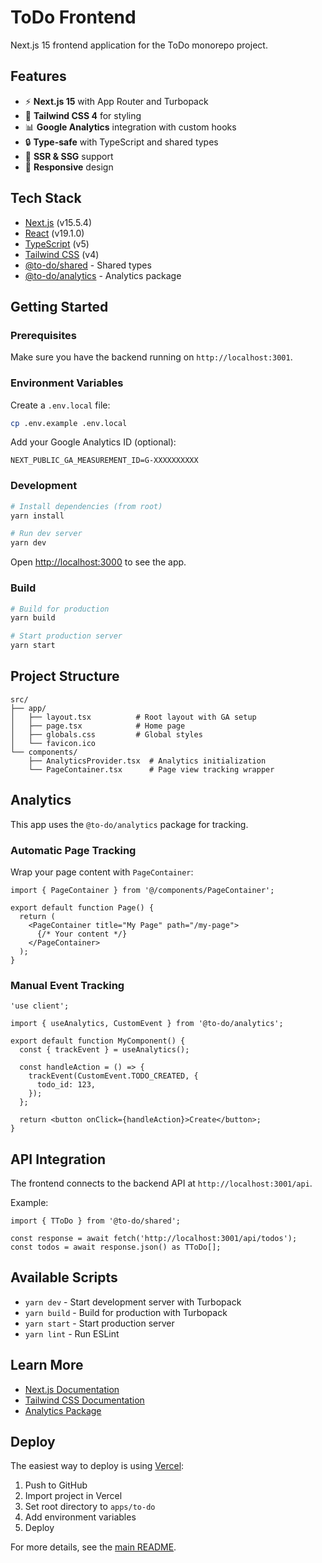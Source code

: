# ToDo Frontend

Next.js 15 frontend application for the ToDo monorepo project.

## Features

- ⚡ **Next.js 15** with App Router and Turbopack
- 🎨 **Tailwind CSS 4** for styling
- 📊 **Google Analytics** integration with custom hooks
- 🔒 **Type-safe** with TypeScript and shared types
- 🚀 **SSR & SSG** support
- 📱 **Responsive** design

## Tech Stack

- [Next.js](https://nextjs.org/) (v15.5.4)
- [React](https://react.dev/) (v19.1.0)
- [TypeScript](https://www.typescriptlang.org/) (v5)
- [Tailwind CSS](https://tailwindcss.com/) (v4)
- [@to-do/shared](../shared) - Shared types
- [@to-do/analytics](../../packages/analytics) - Analytics package

## Getting Started

### Prerequisites

Make sure you have the backend running on `http://localhost:3001`.

### Environment Variables

Create a `.env.local` file:

```bash
cp .env.example .env.local
```

Add your Google Analytics ID (optional):

```env
NEXT_PUBLIC_GA_MEASUREMENT_ID=G-XXXXXXXXXX
```

### Development

```bash
# Install dependencies (from root)
yarn install

# Run dev server
yarn dev
```

Open [http://localhost:3000](http://localhost:3000) to see the app.

### Build

```bash
# Build for production
yarn build

# Start production server
yarn start
```

## Project Structure

```
src/
├── app/
│   ├── layout.tsx          # Root layout with GA setup
│   ├── page.tsx            # Home page
│   ├── globals.css         # Global styles
│   └── favicon.ico
└── components/
    ├── AnalyticsProvider.tsx  # Analytics initialization
    └── PageContainer.tsx      # Page view tracking wrapper
```

## Analytics

This app uses the `@to-do/analytics` package for tracking.

### Automatic Page Tracking

Wrap your page content with `PageContainer`:

```tsx
import { PageContainer } from '@/components/PageContainer';

export default function Page() {
  return (
    <PageContainer title="My Page" path="/my-page">
      {/* Your content */}
    </PageContainer>
  );
}
```

### Manual Event Tracking

```tsx
'use client';

import { useAnalytics, CustomEvent } from '@to-do/analytics';

export default function MyComponent() {
  const { trackEvent } = useAnalytics();
  
  const handleAction = () => {
    trackEvent(CustomEvent.TODO_CREATED, {
      todo_id: 123,
    });
  };
  
  return <button onClick={handleAction}>Create</button>;
}
```

## API Integration

The frontend connects to the backend API at `http://localhost:3001/api`.

Example:

```tsx
import { TToDo } from '@to-do/shared';

const response = await fetch('http://localhost:3001/api/todos');
const todos = await response.json() as TToDo[];
```

## Available Scripts

- `yarn dev` - Start development server with Turbopack
- `yarn build` - Build for production with Turbopack
- `yarn start` - Start production server
- `yarn lint` - Run ESLint

## Learn More

- [Next.js Documentation](https://nextjs.org/docs)
- [Tailwind CSS Documentation](https://tailwindcss.com/docs)
- [Analytics Package](../../packages/analytics/README.md)

## Deploy

The easiest way to deploy is using [Vercel](https://vercel.com):

1. Push to GitHub
2. Import project in Vercel
3. Set root directory to `apps/to-do`
4. Add environment variables
5. Deploy

For more details, see the [main README](../../README.md).
